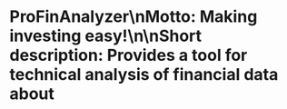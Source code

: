 # ProFinAnalyzer\n**Motto:** Making investing easy!\n\n**Short description:** Provides a tool for technical analysis of financial data about
